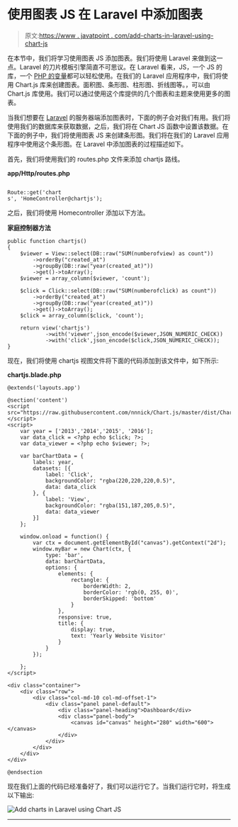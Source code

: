 # 使用图表 JS 在 Laravel 中添加图表

> 原文:[https://www . javatpoint . com/add-charts-in-laravel-using-chart-js](https://www.javatpoint.com/add-charts-in-laravel-using-chart-js)

在本节中，我们将学习使用图表 JS 添加图表。我们将使用 Laravel 来做到这一点。Laravel 的刀片模板引擎简直不可思议。在 Laravel 看来，JS，一个 JS 的库，一个 [PHP 的变量](https://www.javatpoint.com/php-tutorial)都可以轻松使用。在我们的 Laravel 应用程序中，我们将使用 Chart.js 库来创建图表。面积图、条形图、柱形图、折线图等。，可以由 Chart.js 库使用。我们可以通过使用这个库提供的几个图表和主题来使用更多的图表。

当我们想要在 [Laravel](https://www.javatpoint.com/laravel) 的服务器端添加图表时，下面的例子会对我们有用。我们将使用我们的数据库来获取数据，之后，我们将在 Chart JS 函数中设置该数据。在下面的例子中，我们将使用图表 JS 来创建条形图。我们将在我们的 Laravel 应用程序中使用这个条形图。在 Laravel 中添加图表的过程描述如下。

首先，我们将使用我们的 routes.php 文件来添加 chartjs 路线。

**app/Http/routes.php**

```

Route::get('chart
s', 'HomeController@chartjs');

```

之后，我们将使用 Homecontroller 添加以下方法。

**家庭控制器方法**

```
public function chartjs()
{
    $viewer = View::select(DB::raw("SUM(numberofview) as count"))
        ->orderBy("created_at")
        ->groupBy(DB::raw("year(created_at)"))
        ->get()->toArray();
    $viewer = array_column($viewer, 'count');

    $click = Click::select(DB::raw("SUM(numberofclick) as count"))
        ->orderBy("created_at")
        ->groupBy(DB::raw("year(created_at)"))
        ->get()->toArray();
    $click = array_column($click, 'count');

    return view('chartjs')
            ->with('viewer',json_encode($viewer,JSON_NUMERIC_CHECK))
            ->with('click',json_encode($click,JSON_NUMERIC_CHECK));
}

```

现在，我们将使用 chartjs 视图文件将下面的代码添加到该文件中，如下所示:

**chartjs.blade.php**

```
@extends('layouts.app')

@section('content')
<script src="https://raw.githubusercontent.com/nnnick/Chart.js/master/dist/Chart.bundle.js"></script>
<script>
    var year = ['2013','2014','2015', '2016'];
    var data_click = <?php echo $click; ?>;
    var data_viewer = <?php echo $viewer; ?>;

    var barChartData = {
        labels: year,
        datasets: [{
            label: 'Click',
            backgroundColor: "rgba(220,220,220,0.5)",
            data: data_click
        }, {
            label: 'View',
            backgroundColor: "rgba(151,187,205,0.5)",
            data: data_viewer
        }]
    };

    window.onload = function() {
        var ctx = document.getElementById("canvas").getContext("2d");
        window.myBar = new Chart(ctx, {
            type: 'bar',
            data: barChartData,
            options: {
                elements: {
                    rectangle: {
                        borderWidth: 2,
                        borderColor: 'rgb(0, 255, 0)',
                        borderSkipped: 'bottom'
                    }
                },
                responsive: true,
                title: {
                    display: true,
                    text: 'Yearly Website Visitor'
                }
            }
        });

    };
</script>

<div class="container">
    <div class="row">
        <div class="col-md-10 col-md-offset-1">
            <div class="panel panel-default">
                <div class="panel-heading">Dashboard</div>
                <div class="panel-body">
                    <canvas id="canvas" height="280" width="600"></canvas>
                </div>
            </div>
        </div>
    </div>
</div>

@endsection

```

现在我们上面的代码已经准备好了，我们可以运行它了。当我们运行它时，将生成以下输出:

![Add charts in Laravel using Chart JS](../Images/f07695b10839ae11190b83f3344e06f3.png)

* * *